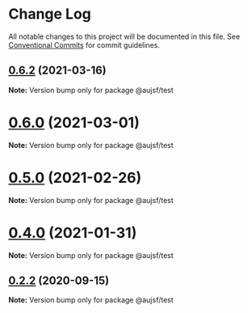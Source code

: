 # Change Log

All notable changes to this project will be documented in this file.
See [Conventional Commits](https://conventionalcommits.org) for commit guidelines.

## [0.6.2](https://github.com/jbockle/au-jsonschema-form/compare/v0.6.1...v0.6.2) (2021-03-16)

**Note:** Version bump only for package @aujsf/test





# [0.6.0](https://github.com/jbockle/au-jsonschema-form/compare/v0.5.0...v0.6.0) (2021-03-01)

**Note:** Version bump only for package @aujsf/test





# [0.5.0](https://github.com/jbockle/au-jsonschema-form/compare/v0.4.2...v0.5.0) (2021-02-26)

**Note:** Version bump only for package @aujsf/test





# [0.4.0](https://github.com/jbockle/au-jsonschema-form/compare/v0.3.2...v0.4.0) (2021-01-31)

**Note:** Version bump only for package @aujsf/test





## [0.2.2](https://github.com/jbockle/au-jsonschema-form/compare/v0.2.1...v0.2.2) (2020-09-15)

**Note:** Version bump only for package @aujsf/test
